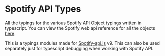 # Spotify API Types

All the typings for the various Spotify API Object typings written in typescript. You can view the Spotify web api reference for all the objects [here](https://developer.spotify.com/documentation/web-api/reference/#objects-index).

This is a typings modules made for [Spotify-api.js](https://github.com/spotify-api/spotify-api.js) v9. This can also be used separately just for typescript debugging when working with Spotify API.